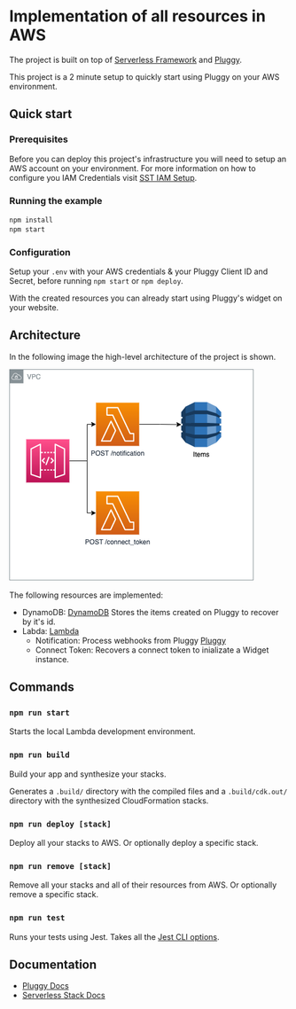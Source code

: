 # Implementation of all resources in AWS

The project is built on top of [Serverless Framework](https://serverless.com/framework/) and [Pluggy](https://pluggy.ai).

This project is a 2 minute setup to quickly start using Pluggy on your AWS environment.

## Quick start

### Prerequisites

Before you can deploy this project's infrastructure you will need to setup an AWS account on your environment.
For more information on how to configure you IAM Credentials visit [SST IAM Setup](https://docs.serverless-stack.com/advanced/iam-credentials).

### Running the example

```bash
npm install
npm start
```

### Configuration

Setup your `.env` with your AWS credentials & your Pluggy Client ID and Secret, before running `npm start` or `npm deploy`.

With the created resources you can already start using Pluggy's widget on your website.

## Architecture

In the following image the high-level architecture of the project is shown.

![Architecture](docs/diagram.png)


The following resources are implemented:
- DynamoDB: [DynamoDB](https://docs.serverless-stack.com/packages/dynamodb)
Stores the items created on Pluggy to recover by it's id.
- Labda: [Lambda](https://docs.serverless-stack.com/packages/lambda)
  - Notification: Process webhooks from Pluggy [Pluggy](https://docs.pluggy.ai/webhooks)
  - Connect Token: Recovers a connect token to inializate a Widget instance.

## Commands

### `npm run start`

Starts the local Lambda development environment.

### `npm run build`

Build your app and synthesize your stacks.

Generates a `.build/` directory with the compiled files and a `.build/cdk.out/` directory with the synthesized CloudFormation stacks.

### `npm run deploy [stack]`

Deploy all your stacks to AWS. Or optionally deploy a specific stack.

### `npm run remove [stack]`

Remove all your stacks and all of their resources from AWS. Or optionally remove a specific stack.

### `npm run test`

Runs your tests using Jest. Takes all the [Jest CLI options](https://jestjs.io/docs/en/cli).

## Documentation

- [Pluggy Docs](https://docs.pluggy.ai)
- [Serverless Stack Docs](https://docs.serverless-stack.com)
